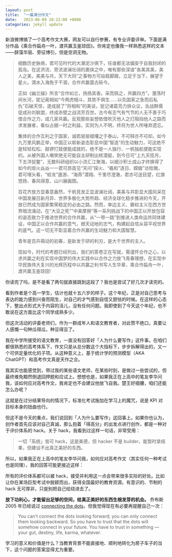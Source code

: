 ```yaml
---
layout: post
title:  "一篇满分作文"
date:   2023-06-09 20:22:00 +0800
categories: jekyll update
---
```


新浪微博搞了一个高考作文大赛，网友可以自行参赛，有专业评委评审。下面是满分作品《乘合作扁舟一叶，渡共赢玉鉴琼田》。你肯定也像我一样熟悉这样的文本——辞藻华丽、旁征博引，但是空洞无物。

> 细数历史脉络，君可见时代的大潮泥沙俱下，任谁都无法偏安于自我封闭的孤岛。在这洪流、旁流波澜壮阔的裹挟之中，唯有那些深谙"各美其美，美人之美，美美与共，天下大同”之事物方可站稳脚跟，立足于当下，展望于星火。滴水入海免于干涸，合作共赢震古砾今。
> 
> 正如《幽兰操》所言“合作如兰，扬扬其香。采而佩之，共赢四方”。激荡时间长河，犹记蔺相如“今两虎相斗，其势不俱生......以先国家之急而后私仇”石破天惊，遂成就了“将相和”的美谈，犹记诸葛亮力排众议，舌战群儒促成孙刘联盟，终成赤壁之战流芳百世。古今有志气有气节的人无不善于巧借合作之力，成几家共赢。反观那些妄想依借吹灭他人之灯阻挡他人之路而求发展者，看似占据一时之利益，实则为人不明，终将为世人所唾弃遗忘。
> 
> 集体的合作互利之于国家，诚若层层细壤之于泰山，不可释亦不可却。如今九万里风鹏正举，中国正以崭新姿态彰显中国“智造”的生动魅力，可这绝不是轻轻松松、敲锣打鼓便能成就的，绝不是一人独行、一帆独航便能实现的。从被外国人嘲笑绝无可能自主研制出核潜艇，到今日可“上九天揽月，下五洋捉鳖”，无数科研组织以小流汇江聚海，以细沙积土成山才终换得了如今的炬火焱焱一一君可昂首见“天问”探火、“羲和”逐日、嫦娥”访桂魄，君可埋头看，“蛟龙”遨游、“海燕”潜翔、千里尽澄澈，君亦可送目望，红旗悠扬、春风得意、山川展画图。
> 
> 百花齐放方显春意盎然，千帆竞发正显波澜壮阔，美美与共彰显大国风采在中国发展日新月异、世界多极化大势所趋、经济全球化稳步推进的今天，开放已然成为国家繁荣稳定的必由之路。然而，单边主义、霸权主义在西方世界暗流涌动，在“大豆之死”“中美摩擦”等一系列挑战下的中国正以开放包容的姿态致力于推进世界的合作共赢，从“一带一路”到推进人类命运共同体建设，中国正以合作共赢的意气，撼天动地的志气，构建起自信从容平视世界的底气。这一切无不彰显着合作共赢的生动魅力和大国智慧。
> 
> 青年是百卉萌动的初春，是新发于研的利刃，是大千世界的主人。
> 
> 现如今，时代的考题已经列出，我们的答卷正在写就，需谨怀合作之心，以求共赢之利在实现中国梦的伟大实践中以合作之力放飞青春理想，在实现中华民族伟大复兴的光辉历程中以共赢之利书写人生华章，乘合作扁舟一叶，渡共赢玉鉴琼田!
> 

你读完了吗，是不是看了两句就直接跳到这段了？我也是尝试了好几次才读完的。

看到作者是个高一学生，估计也就十五六岁的样子。这个年纪，正是对自己思考与表达的能力感到兴奋而陌生，对自己的才气感到自信又胆怯的时候。在这样的心态下，整出点形式大于内容的活儿，没有任何问题。我即使到了今天这个年纪，也不敢说在这方面比这个同学成熟多少。

但这次活动的评委老师们，作为一群成年人和语文教育者，对此赞不绝口，真要让人感慨一句种瓜得瓜，种豆得豆了。

我在中学所接受的语文教育，一直没有回答好「人为什么要写作」这件事。在咱们都很熟悉的高考体系下，作文只是从总分数这个大指标下，步步拆解得出的，又一个可供定量优化的子项。从这种意义上，基于统计学的预测模型（AKA ChatGPT）和高考作文真是天作之合。

我其实也能感觉到，带过我的某些语文老师，在某些时刻，是做过一些尝试的，但最终难免黯然倒退回押题和应试上。想想也是，如果我正在上高中的笔友李华问我，该如何应对高考作文，我肯定也不会建议他放飞自我。楚王好细腰，咱们还能怎么办呢？

这就是在过分结果导向的情况下，标准化考试施加在学习上的魔咒，说是 KPI 对目标本身的扭曲也行。

但这不是今天的重点，我们说回到「人为什么要写作」这回事上。如果你也认为，创作者首先应该对自己真诚，那么抱着「得高分」的出发点进行创作，都是一种对于评价体系的 hack。关于 hack，我看到过这样一句话，非常受用：

> 一切「系统」皆可 hack，这是美德，但 hacker 不是 builder，能暂时拿结果，但建设不出真正美好的东西。

所以，如果我正在上高中的笔友李华问我，如何应对高考作文（其实任何一种考试也是同理），我的回答可能更接近这样：

所有的评价体系都可以被 hack，接受并利用这一点会带来很多实际的好处。比如让你在某场巨型考试中脱颖而出，获得全国最好的教育资源。有意识的、节制的 hack 无可厚非，只是别把自己给绕进去了。

**放下功利心，才能留出足够的空间，给真正美好的东西生根发芽的机会。** 乔布斯 2005 年已经说过 [connecting the dots](https://news.stanford.edu/2005/06/12/youve-got-find-love-jobs-says/)，但我觉得现在有必要再提醒自己一次：

> You can’t connect the dots looking forward; you can only connect them looking backward. So you have to trust that the dots will somehow connect in your future. You have to trust in something — your gut, destiny, life, karma, whatever.

学习的意义和价值是什么？当教育背景不能直接地、顺利地转化为房子车子的当下，这个问题的答案显得尤为重要。
